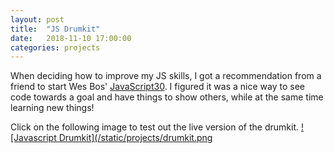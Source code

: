 ```yaml
---
layout: post
title:  "JS Drumkit"
date:   2018-11-10 17:00:00
categories: projects
---
```

When deciding how to improve my JS skills, I got a recommendation from a friend to start Wes Bos' [JavaScript30](https://javascript30.com/).
I figured it was a nice way to see code towards a goal and have things to show others, while at the same time learning new things!

Click on the following image to test out the live version of the drumkit.
[![Javascript Drumkit](/static/projects/drumkit.png](/js-drumkit)

